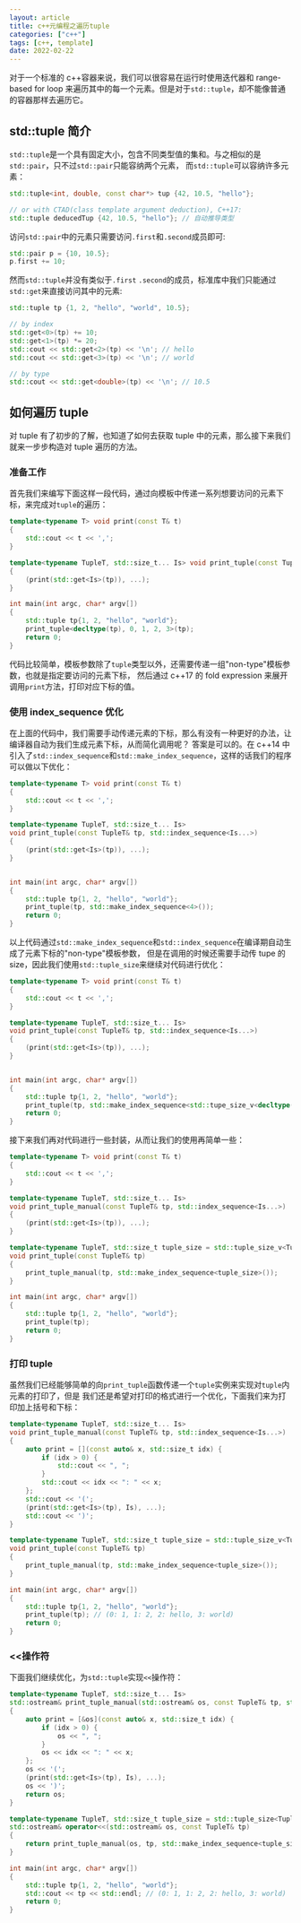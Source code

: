 ```yaml
---
layout: article
title: c++元编程之遍历tuple
categories: ["c++"]
tags: [c++, template]
date: 2022-02-22
---
```


对于一个标准的 c++容器来说，我们可以很容易在运行时使用迭代器和 range-based for
loop 来遍历其中的每一个元素。但是对于`std::tuple`，却不能像普通的容器那样去遍历它。

## std::tuple 简介

`std::tuple`是一个具有固定大小，包含不同类型值的集和。与之相似的是`std::pair`，只不过`std::pair`只能容纳两个元素，
而`std::tuple`可以容纳许多元素：

```cpp
std::tuple<int, double, const char*> tup {42, 10.5, "hello"};

// or with CTAD(class template argument deduction), C++17:
std::tuple deducedTup {42, 10.5, "hello"}; // 自动推导类型
```

访问`std::pair`中的元素只需要访问`.first`和`.second`成员即可:

```cpp
std::pair p = {10, 10.5};
p.first += 10;
```

然而`std::tuple`并没有类似于`.first`
`.second`的成员，标准库中我们只能通过`std::get`来直接访问其中的元素:

```cpp
std::tuple tp {1, 2, "hello", "world", 10.5};

// by index
std::get<0>(tp) += 10;
std::get<1>(tp) *= 20;
std::cout << std::get<2>(tp) << '\n'; // hello
std::cout << std::get<3>(tp) << '\n'; // world

// by type
std::cout << std::get<double>(tp) << '\n'; // 10.5
```

## 如何遍历 tuple

对 tuple 有了初步的了解，也知道了如何去获取 tuple 中的元素，那么接下来我们就来一步步构造对 tuple 遍历的方法。

### 准备工作

首先我们来编写下面这样一段代码，通过向模板中传递一系列想要访问的元素下标，来完成对`tuple`的遍历：

```cpp
template<typename T> void print(const T& t)
{
    std::cout << t << ',';
}

template<typename TupleT, std::size_t... Is> void print_tuple(const TupleT& tp)
{
    (print(std::get<Is>(tp)), ...);
}

int main(int argc, char* argv[])
{
    std::tuple tp{1, 2, "hello", "world"};
    print_tuple<decltype(tp), 0, 1, 2, 3>(tp);
    return 0;
}
```

代码比较简单，模板参数除了`tuple`类型以外，还需要传递一组"non-type"模板参数，也就是指定要访问的元素下标，
然后通过 c++17 的 fold expression 来展开调用`print`方法，打印对应下标的值。

### 使用 index_sequence 优化

在上面的代码中，我们需要手动传递元素的下标，那么有没有一种更好的办法，让编译器自动为我们生成元素下标，从而简化调用呢？
答案是可以的。在 c++14 中引入了`std::index_sequence`和`std::make_index_sequence`，这样的话我们的程序可以做以下优化：

```cpp
template<typename T> void print(const T& t)
{
    std::cout << t << ',';
}

template<typename TupleT, std::size_t... Is>
void print_tuple(const TupleT& tp, std::index_sequence<Is...>)
{
    (print(std::get<Is>(tp)), ...);
}


int main(int argc, char* argv[])
{
    std::tuple tp{1, 2, "hello", "world"};
    print_tuple(tp, std::make_index_sequence<4>());
    return 0;
}
```

以上代码通过`std::make_index_sequence`和`std::index_sequence`在编译期自动生成了元素下标的"non-type"模板参数，
但是在调用的时候还需要手动传 tupe 的 size，因此我们使用`std::tuple_size`来继续对代码进行优化：

```cpp
template<typename T> void print(const T& t)
{
    std::cout << t << ',';
}

template<typename TupleT, std::size_t... Is>
void print_tuple(const TupleT& tp, std::index_sequence<Is...>)
{
    (print(std::get<Is>(tp)), ...);
}


int main(int argc, char* argv[])
{
    std::tuple tp{1, 2, "hello", "world"};
    print_tuple(tp, std::make_index_sequence<std::tupe_size_v<decltype(tp)>>());
    return 0;
}
```

接下来我们再对代码进行一些封装，从而让我们的使用再简单一些：

```cpp
template<typename T> void print(const T& t)
{
    std::cout << t << ',';
}

template<typename TupleT, std::size_t... Is>
void print_tuple_manual(const TupleT& tp, std::index_sequence<Is...>)
{
    (print(std::get<Is>(tp)), ...);
}

template<typename TupleT, std::size_t tuple_size = std::tuple_size_v<TupleT>>
void print_tuple(const TupleT& tp)
{
    print_tuple_manual(tp, std::make_index_sequence<tuple_size>());
}

int main(int argc, char* argv[])
{
    std::tuple tp{1, 2, "hello", "world"};
    print_tuple(tp);
    return 0;
}
```

### 打印 tuple

虽然我们已经能够简单的向`print_tuple`函数传递一个`tuple`实例来实现对`tuple`内元素的打印了，但是
我们还是希望对打印的格式进行一个优化，下面我们来为打印加上括号和下标：

```cpp
template<typename TupleT, std::size_t... Is>
void print_tuple_manual(const TupleT& tp, std::index_sequence<Is...>)
{
    auto print = [](const auto& x, std::size_t idx) {
        if (idx > 0) {
            std::cout << ", ";
        }
        std::cout << idx << ": " << x;
    };
    std::cout << '(';
    (print(std::get<Is>(tp), Is), ...);
    std::cout << ')';
}

template<typename TupleT, std::size_t tuple_size = std::tuple_size_v<TupleT>>
void print_tuple(const TupleT& tp)
{
    print_tuple_manual(tp, std::make_index_sequence<tuple_size>());
}

int main(int argc, char* argv[])
{
    std::tuple tp{1, 2, "hello", "world"};
    print_tuple(tp); // (0: 1, 1: 2, 2: hello, 3: world)
    return 0;
}
```

### \<\<操作符

下面我们继续优化，为`std::tuple`实现`<<`操作符：

```cpp
template<typename TupleT, std::size_t... Is>
std::ostream& print_tuple_manual(std::ostream& os, const TupleT& tp, std::index_sequence<Is...>)
{
    auto print = [&os](const auto& x, std::size_t idx) {
        if (idx > 0) {
            os << ", ";
        }
        os << idx << ": " << x;
    };
    os << '(';
    (print(std::get<Is>(tp), Is), ...);
    os << ')';
    return os;
}

template<typename TupleT, std::size_t tuple_size = std::tuple_size<TupleT>::value>
std::ostream& operator<<(std::ostream& os, const TupleT& tp)
{
    return print_tuple_manual(os, tp, std::make_index_sequence<tuple_size>{});
}

int main(int argc, char* argv[])
{
    std::tuple tp{1, 2, "hello", "world"};
    std::cout << tp << std::endl; // (0: 1, 1: 2, 2: hello, 3: world)
    return 0;
}
```
